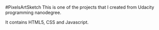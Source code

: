 #PixelsArtSketch
This is one of the projects that I created from Udacity programming nanodegree.

It contains HTML5, CSS and Javascript. 
